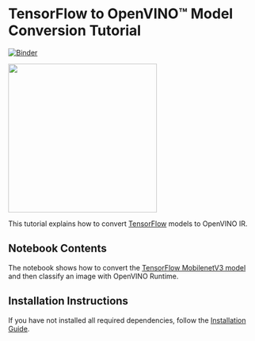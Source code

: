 # TensorFlow to OpenVINO™ Model Conversion Tutorial

[![Binder](https://mybinder.org/badge_logo.svg)](https://mybinder.org/v2/gh/openvinotoolkit/openvino_notebooks/HEAD?filepath=notebooks%2F101-tensorflow-classification-to-openvino%2F101-tensorflow-classification-to-openvino.ipynb)

<img src="https://user-images.githubusercontent.com/36741649/127170593-86976dc3-e5e4-40be-b0a6-206379cd7df5.jpg" width=300>

This tutorial explains how to convert [TensorFlow](https://www.tensorflow.org) models to OpenVINO IR.

## Notebook Contents

The notebook shows how to convert the [TensorFlow MobilenetV3 model](https://www.tensorflow.org/api_docs/python/tf/keras/applications/MobileNetV3Small) and then classify an image with OpenVINO Runtime.

## Installation Instructions

If you have not installed all required dependencies, follow the [Installation Guide](../../README.md).
